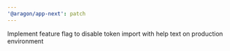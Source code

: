```yaml
---
'@aragon/app-next': patch
---
```


Implement feature flag to disable token import with help text on production environment

